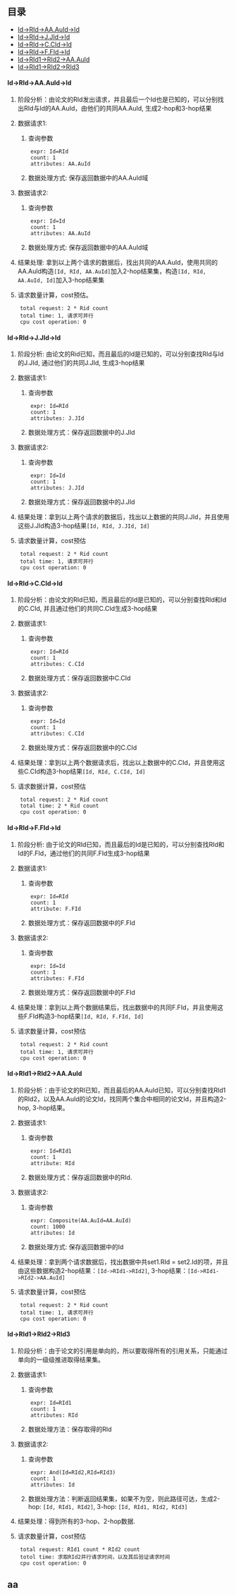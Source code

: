 ## 目录
* [Id->RId->AA.AuId->Id](#Id-RId-AAAuId-Id)
* [Id->RId->J.JId->Id](#Id-RId-JJId-Id)
* [Id->RId->C.CId->Id](#Id-RId-CCId-Id)
* [Id->RId->F.FId->Id](#Id-RId-FFId-Id)
* [Id->RId1->RId2->AA.AuId](#Id-RId1-RId2-AAAuId)
* [Id->RId1->RId2->RId3](#Id-RId1-RId2-RId3)

#### Id->RId->AA.AuId->Id

1. 阶段分析：由论文的RId发出请求，并且最后一个Id也是已知的，可以分别找出RId与Id的AA.AuId，由他们的共同AA.AuId, 生成2-hop和3-hop结果

2. 数据请求1:

    1. 查询参数
    ```
        expr: Id=RId
        count: 1
        attributes: AA.AuId
    ```
    2. 数据处理方式: 保存返回数据中的AA.AuId域

2. 数据请求2:

    1. 查询参数
    ```
        expr: Id=Id
        count: 1
        attributes: AA.AuId
    ```
    2. 数据处理方式: 保存返回数据中的AA.AuId域

3. 结果处理: 拿到以上两个请求的数据后，找出共同的AA.AuId，使用共同的AA.AuId构造`[Id, RId, AA.AuId]`加入2-hop结果集，构造`[Id, RId, AA.AuId, Id]`加入3-hop结果集

4. 请求数量计算，cost预估。
```
    total request: 2 * Rid count
    total time: 1, 请求可并行
    cpu cost operation: 0
```

#### Id->RId->J.JId->Id

1. 阶段分析: 由论文的Rid已知，而且最后的Id是已知的，可以分别查找RId与Id的J.JId, 通过他们的共同J.JId, 生成3-hop结果

2. 数据请求1:
    
    1. 查询参数
    ```
        expr: Id=RId
        count: 1
        attributes: J.JId
    ```
    2. 数据处理方式：保存返回数据中的J.JId

3. 数据请求2:

    1. 查询参数
    ```
        expr: Id=Id
        count: 1
        attributes: J.JId
    ```
    2. 数据处理方式：保存返回数据中的J.JId

4. 结果处理：拿到以上两个请求的数据后，找出以上数据的共同J.JId，并且使用这些J.JId构造3-hop结果`[Id, RId, J.JId, Id]`

5. 请求数量计算，cost预估
```
    total request: 2 * Rid count
    total time: 1, 请求可并行
    cpu cost operation: 0
```

#### Id->RId->C.CId->Id

1. 阶段分析：由论文的RId已知，而且最后的Id是已知的，可以分别查找RId和Id的C.CId, 并且通过他们的共同C.CId生成3-hop结果

2. 数据请求1:
    
    1. 查询参数
    ```
        expr: Id=RId
        count: 1
        attributes: C.CId
    ```
    2. 数据处理方式：保存返回数据中C.CId

3. 数据请求2:
    
    1. 查询参数
    ```
        expr: Id=Id
        count: 1
        attributes: C.CId
    ```
    2. 数据处理方式：保存返回数据中的C.CId

4. 结果处理：拿到以上两个数据请求后，找出以上数据中的C.CId，并且使用这些C.CId构造3-hop结果`[Id, RId, C.CId, Id]`

5. 请求数据计算，cost预估
```
    total request: 2 * Rid count
    total time: 2 * Rid count
    cpu cost operation: 0
```

#### Id->RId->F.FId->Id

1. 阶段分析: 由于论文的RId已知，而且最后的Id是已知的，可以分别查找RId和Id的F.FId，通过他们的共同F.FId生成3-hop结果

2. 数据请求1:
    1. 查询参数
    ```
        expr: Id=RId
        count: 1
        attribute: F.FId
    ```
    2. 数据处理方式：保存返回数据中的F.FId

3. 数据请求2:
    
    1. 查询参数
    ```
        expr: Id=Id
        count: 1
        attributes: F.FId
    ```
    2. 数据处理方式：保存返回数据中的F.FId

4. 结果处理：拿到以上两个数据结果后，找出数据中的共同F.FId，并且使用这些F.FId构造3-hop结果`[Id, RId, F.FId, Id]`

5. 请求数量计算，cost预估
```
    total request: 2 * Rid count
    total time: 1, 请求可并行
    cpu cost operation: 0
```

#### Id->RId1->RId2->AA.AuId
1. 阶段分析：由于论文的RI已知，而且最后的AA.AuId已知，可以分别查找RId1的RId2，以及AA.AuId的论文Id，找同两个集合中相同的论文Id，并且构造2-hop, 3-hop结果。

2. 数据请求1:

    1. 查询参数
    ```
        expr: Id=RId1
        count: 1
        attribute: RId
    ```
    2. 数据处理方式：保存返回数据中的RId.

3. 数据请求2:

    1. 查询参数
    ```
        expr: Composite(AA.AuId=AA.AuId)
        count: 1000
        attributes: Id
    ```
    2. 数据处理方式: 保存返回数据中的Id

4. 结果处理：拿到两个请求数据后，找出数据中共set1.RId = set2.Id的项，并且由这些数据构造2-hop结果：`[Id->RId1->RId2]`, 3-hop结果：`[Id->RId1->RId2->AA.AuId]`

5. 请求数量计算，cost预估
```
    total request: 2 * Rid count
    total time: 1, 请求可并行
    cpu cost operation: 0
```

#### Id->RId1->RId2->RId3
1. 阶段分析：由于论文的引用是单向的，所以要取得所有的引用关系，只能通过单向的一级级推进取得结果集。

2. 数据请求1:
    
    1. 查询参数
    ```
        expr: Id=RId1
        count: 1
        attributes: RId
    ```
    2. 数据处理方法：保存取得的RId

3. 数据请求2:
    
    1. 查询参数
    ```
        expr: And(Id=RId2,RId=RId3)
        count: 1
        attributes: Id
    ```
    2. 数据处理方法：判断返回结果集，如果不为空，则此路径可达，生成2-hop: `[Id, RId1, RId2]`, 3-hop: `[Id, RId1, RId2, RId3]`

4. 结果处理：得到所有的3-hop、2-hop数据.

5. 请求数量计算，cost预估
```
    total request: RId1 count * RId2 count
    totol time: 求取RId2并行请求时间，以及其后验证请求时间
    cpu cost operation: 0
```
## aa

